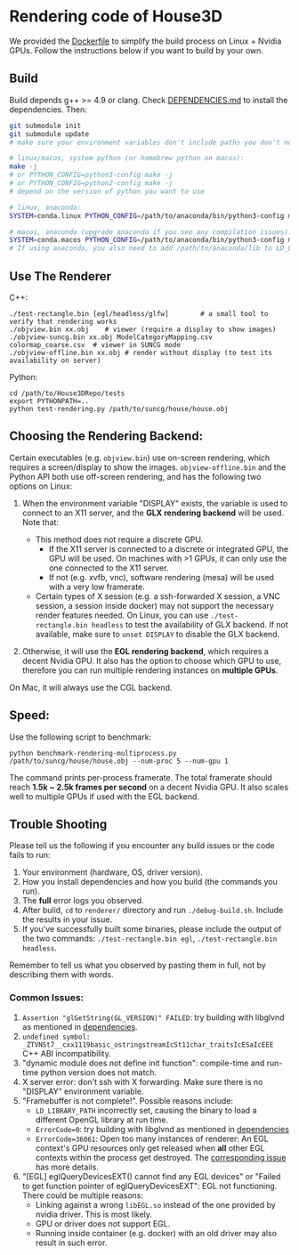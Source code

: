 
# Rendering code of House3D

We provided the [Dockerfile](../Dockerfile) to simplify the build process on Linux + Nvidia GPUs.
Follow the instructions below if you want to build by your own.

## Build

Build depends g++ >= 4.9 or clang. Check [DEPENDENCIES.md](DEPENDENCIES.md) to install the dependencies.
Then:

```bash
git submodule init
git submodule update
# make sure your environment variables don't include paths you don't need

# linux/macos, system python (or homebrew python on macos):
make -j
# or PYTHON_CONFIG=python3-config make -j
# or PYTHON_CONFIG=python2-config make -j
# depend on the version of python you want to use

# linux, anaconda:
SYSTEM=conda.linux PYTHON_CONFIG=/path/to/anaconda/bin/python3-config make -j

# macos, anaconda (upgrade anaconda if you see any compilation issues):
SYSTEM=conda.macos PYTHON_CONFIG=/path/to/anaconda/bin/python3-config make -j
# If using anaconda, you also need to add /path/to/anaconda/lib to LD_LIBRARY_PATH before running the renderer
```

## Use The Renderer

C++:
```
./test-rectangle.bin [egl/headless/glfw]		# a small tool to verify that rendering works
./objview.bin xx.obj	# viewer (require a display to show images)
./objview-suncg.bin xx.obj ModelCategoryMapping.csv	 colormap_coarse.csv  # viewer in SUNCG mode
./objview-offline.bin xx.obj # render without display (to test its availability on server)
```

Python:
```
cd /path/to/House3DRepo/tests
export PYTHONPATH=..
python test-rendering.py /path/to/suncg/house/house.obj
```

## Choosing the Rendering Backend:

Certain executables (e.g. `objview.bin`) use on-screen rendering, which requires
a screen/display to show the images.
`objview-offline.bin` and the Python API both use off-screen rendering, and has
the following two options on Linux:

1. When the environment variable "DISPLAY" exists, the variable is used to
   connect to an X11 server, and the __GLX rendering backend__ will be used. Note that:

   + This method does not require a discrete GPU.
     + If the X11 server is connected to a discrete or integrated GPU, the GPU
       will be used. On machines with >1 GPUs, it can only use the one connected to the X11 server.
     + If not (e.g. xvfb, vnc), software rendering (mesa) will be used with a
       very low framerate.
   + Certain types of X session (e.g. a ssh-forwarded X session, a VNC session, a session inside docker) may not
     support the necessary render features needed.
		 On Linux, you can use `./test-rectangle.bin headless` to test the availability of GLX backend.
     If not available, make sure to
     `unset DISPLAY` to disable the GLX backend.

2. Otherwise, it will use the __EGL rendering backend__, which requires a decent Nvidia GPU.
   It also has the option to choose which GPU to use, therefore you can run
   multiple rendering instances on __multiple GPUs__.

On Mac, it will always use the CGL backend.

## Speed:

Use the following script to benchmark:
```
python benchmark-rendering-multiprocess.py /path/to/suncg/house/house.obj --num-proc 5 --num-gpu 1
```
The command prints per-process framerate.
The total framerate should reach __1.5k ~ 2.5k frames per second__ on a decent Nvidia GPU.
It also scales well to multiple GPUs if used with the EGL backend.


## Trouble Shooting

Please tell us the following if you encounter any build issues or the code fails to run:

1. Your environment (hardware, OS, driver version).
1. How you install dependencies and how you build (the commands you run).
1. The __full__ error logs you observed.
1. After bulid, `cd` to `renderer/` directory and run `./debug-build.sh`. Include the results in your issue.
1. If you've successfully built some binaries, please include the output of the
   two commands: `./test-rectangle.bin egl`, `./test-rectangle.bin headless`.

Remember to tell us what you observed by pasting them in full, not by describing
them with words.


### Common Issues:
1. `Assertion "glGetString(GL_VERSION)" FAILED`: try building with libglvnd as mentioned in [dependencies](DEPENDENCIES.md).
2. `undefined symbol: _ZTVNSt7__cxx1119basic_ostringstreamIcSt11char_traitsIcESaIcEEE` C++ ABI incompatibility.
3. "dynamic module does not define init function": compile-time and run-time python version does not match.
4. X server error: don't ssh with X forwarding. Make sure there is no "DISPLAY" environment variable.
5. "Framebuffer is not complete!". Possible reasons include:
   + `LD_LIBRARY_PATH` incorrectly set, causing the binary to load a different OpenGL library at run time.
   + `ErrorCode=0`: try building with libglvnd as mentioned in [dependencies](DEPENDENCIES.md)
   + `ErrorCode=36061`: Open too many instances of renderer:
   An EGL context's GPU resources only get released when __all__ other EGL contexts within the process get destroyed.
   The [corresponding issue](https://github.com/facebookresearch/House3D/issues/37) has more details.
7. "[EGL] eglQueryDevicesEXT() cannot find any EGL devices" or "Failed to get function pointer of eglQueryDevicesEXT": EGL not functioning. There could be multiple reasons:
   + Linking against a wrong `libEGL.so` instead of the one provided by nvidia driver. This is most likely.
   + GPU or driver does not support EGL.
   + Running inside container (e.g. docker) with an old driver may also result
     in such error.
